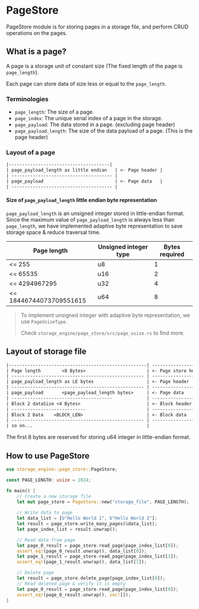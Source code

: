 # PageStore

PageStore module is for storing pages in a storage file, and perform CRUD operations on the pages.

## What is a page?

A page is a storage unit of constant size (The fixed length of the page is `page_length`).

Each page can store data of size less or equal to the `page_length`.

### Terminologies

- `page_length`: The size of a page.
- `page_index`: The unique serial index of a page in the storage.
- `page_payload`: The data stored in a page. (excluding page header)
- `page_payload_length`: The size of the data payload of a page. (This is the page header)

### Layout of a page

```txt
|--------------------------------------|
| page_payload_length as little endian   | <- Page header |
| -------------------------------------- |
| page_payload                           | <- Page data   |
| -------------------------------------- |
```

#### Size of `page_payload_length` little endian byte representation

`page_payload_length` is an unsigned integer stored in little-endian format. Since the maximum value of `page_payload_length` is always less than `page_length`, we have implemented adaptive byte representation to save storage space & reduce traversal time.

| Page length             | Unsigned integer type | Bytes required |
| ----------------------- | --------------------- | -------------- |
| <= 255                  | u8                    | 1              |
| <= 65535                | u16                   | 2              |
| <= 4294967295           | u32                   | 4              |
| <= 18446744073709551615 | u64                   | 8              |

> To implement unsigned integer with adaptive byte representation, we use `PageUsizeType`.
>
> Check `storage_engine/page_store/src/page_usize.rs` to find more.

## Layout of storage file

```txt
|----------------------------------------------------| ---------------------- | 
| Page length        <8 Bytes>                       | <- Page store header   |
| -------------------------------------------------- | ---------------------- | ---------------------- |
| page_payload_length as LE bytes                    | <- Page header         |                        |
| -------------------------------------------------- | ---------------------- | <- Page index 0        |
| page_payload       <page_payload_length bytes>     | <- Page data           |                        |
| --------------------------------------             | ---------------------- | ---------------------- |
| Block 2 dataSize <4 Bytes>                         | <- Block header        |                        |
| ----------------------------                       | ---------------------- | <- Page index 1        |
| Block 2 Data    <BLOCK_LEN>                        | <- Block data          |                        |
| -------------------------------------------------- | ---------------------- | ---------------------- |
| so on...                                           |
```

The first 8 bytes are reserved for storing u64 integer in little-endian format.

## How to use PageStore

```rs
use storage_engine::page_store::PageStore;

const PAGE_LENGTH: usize = 1024;

fn main() {
    // Create a new storage file
    let mut page_store = PageStore::new("storage_file", PAGE_LENGTH);
    
    // Write data to page
    let data_list = [b"Hello World 1", b"Hello World 2"];
    let result = page_store.write_many_pages(&data_list);
    let page_index_list = result.unwrap();

    // Read data from page
    let page_0_result = page_store.read_page(page_index_list[0]);
    assert_eq!(page_0_result.unwrap(), data_list[0]);
    let page_1_result = page_store.read_page(page_index_list[1]);
    assert_eq!(page_1_result.unwrap(), data_list[1]);

    // Delete page
    let result = page_store.delete_page(page_index_list[0]);
    // Read deleted page & verify it is empty
    let page_0_result = page_store.read_page(page_index_list[0]);
    assert_eq!(page_0_result.unwrap(), vec![]);
}
```
